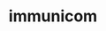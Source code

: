 ---
title: "immunicom"
image: "img/solutions/fluent/immunicom.jpg"
type: "clients-opsfolio"
weight: 5
---